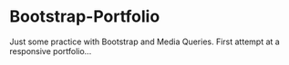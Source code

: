 # Bootstrap-Portfolio
Just some practice with Bootstrap and Media Queries. First attempt at a responsive portfolio...
